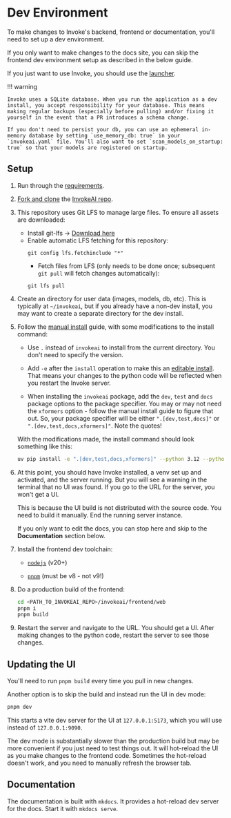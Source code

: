 # Dev Environment

To make changes to Invoke's backend, frontend or documentation, you'll need to set up a dev environment.

If you only want to make changes to the docs site, you can skip the frontend dev environment setup as described in the below guide.

If you just want to use Invoke, you should use the [launcher][launcher link].

!!! warning

    Invoke uses a SQLite database. When you run the application as a dev install, you accept responsibility for your database. This means making regular backups (especially before pulling) and/or fixing it yourself in the event that a PR introduces a schema change.

    If you don't need to persist your db, you can use an ephemeral in-memory database by setting `use_memory_db: true` in your `invokeai.yaml` file. You'll also want to set `scan_models_on_startup: true` so that your models are registered on startup.

## Setup

1. Run through the [requirements][requirements link].

2. [Fork and clone][forking link] the [InvokeAI repo][repo link].

3. This repository uses Git LFS to manage large files. To ensure all assets are downloaded:
      - Install git-lfs → [Download here](https://git-lfs.com/)
      - Enable automatic LFS fetching for this repository:
        ```shell
        git config lfs.fetchinclude "*"
        ```
        - Fetch files from LFS (only needs to be done once; subsequent `git pull` will fetch changes automatically):
        ```
        git lfs pull
        ```
4. Create an directory for user data (images, models, db, etc). This is typically at `~/invokeai`, but if you already have a non-dev install, you may want to create a separate directory for the dev install.

5. Follow the [manual install][manual install link] guide, with some modifications to the install command:

      - Use `.` instead of `invokeai` to install from the current directory. You don't need to specify the version.

      - Add `-e` after the `install` operation to make this an [editable install][editable install link]. That means your changes to the python code will be reflected when you restart the Invoke server.

      - When installing the `invokeai` package, add the `dev`, `test` and `docs` package options to the package specifier. You may or may not need the `xformers` option - follow the manual install guide to figure that out. So, your package specifier will be either `".[dev,test,docs]"` or `".[dev,test,docs,xformers]"`. Note the quotes!

     With the modifications made, the install command should look something like this:

      ```sh
      uv pip install -e ".[dev,test,docs,xformers]" --python 3.12 --python-preference only-managed --index=https://download.pytorch.org/whl/cu124 --reinstall
      ```

6. At this point, you should have Invoke installed, a venv set up and activated, and the server running. But you will see a warning in the terminal that no UI was found. If you go to the URL for the server, you won't get a UI.

      This is because the UI build is not distributed with the source code. You need to build it manually. End the running server instance.

      If you only want to edit the docs, you can stop here and skip to the **Documentation** section below.

7. Install the frontend dev toolchain:

      - [`nodejs`](https://nodejs.org/) (v20+)

      - [`pnpm`](https://pnpm.io/8.x/installation) (must be v8 - not v9!)

8. Do a production build of the frontend:

      ```sh
      cd <PATH_TO_INVOKEAI_REPO>/invokeai/frontend/web
      pnpm i
      pnpm build
      ```

9. Restart the server and navigate to the URL. You should get a UI. After making changes to the python code, restart the server to see those changes.

## Updating the UI

You'll need to run `pnpm build` every time you pull in new changes.

Another option is to skip the build and instead run the UI in dev mode:

```sh
pnpm dev
```

This starts a vite dev server for the UI at `127.0.0.1:5173`, which you will use instead of `127.0.0.1:9090`.

The dev mode is substantially slower than the production build but may be more convenient if you just need to test things out. It will hot-reload the UI as you make changes to the frontend code. Sometimes the hot-reload doesn't work, and you need to manually refresh the browser tab.

## Documentation

The documentation is built with `mkdocs`. It provides a hot-reload dev server for the docs. Start it with `mkdocs serve`.

[launcher link]: ../installation/quick_start.md
[forking link]: https://docs.github.com/en/pull-requests/collaborating-with-pull-requests/working-with-forks/fork-a-repo
[requirements link]: ../installation/requirements.md
[repo link]: https://github.com/invoke-ai/InvokeAI
[manual install link]: ../installation/manual.md
[editable install link]: https://pip.pypa.io/en/latest/cli/pip_install/#cmdoption-e

